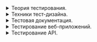<details>
 
  <summary>Теория тестирования.</summary>

### 1. [Определение методов, типов и уровней тестирования для приложения интернет-магазин](https://docs.google.com/spreadsheets/d/1E-xcn_NYq7V88A3c-5XOpjVe7CjhJqG70ybGNQ00lwQ/edit#gid=1647196050)

### 2. [Анализ требований и макета для приложения интернет-магазин](https://docs.google.com/spreadsheets/d/1QCmGP9aGOT0z693V2VElA9mtgpECUOX7o-4ld5U3dzE/edit?usp=sharing)

</details>

<details>
     <summary>Техники тест-дизайна.</summary>

### 1. [Классы эквивалентности и граничные значения.](https://docs.google.com/spreadsheets/d/1qAngSjFi3TFO17pAKfX4hDp_AJMEUXlSAmMHq1BlKtY/edit#gid=0)

### 2. [Попарное тестирование.](https://docs.google.com/spreadsheets/d/1uZbIXdin3PTLlNxsiKQlZMK0tppGpH57fuel31DBrVU/edit#gid=0)

### 3. [Таблица принятия решений.](https://docs.google.com/spreadsheets/d/1Xazjn296LCMmmt_4T6F1S0qLTvUPAeTQF84-FmM_Pz0/edit#gid=0)
 
  </details>  

<details>
     <summary>Тестовая документация.</summary>
 
### 1. [Чек-лист для тестирования регистрации, авторизации, каталога.](https://docs.google.com/spreadsheets/d/1k9EBt9xaE0xYjjOvE2YZNJHAAUtabW_mUaEpxuJDw9M/edit#gid=0)

### 2. [Тест-кейсы для тестирования регистрации, авторизации, каталога.](https://app.qase.io/project/G7?author=189&previewMode=side&suite=52)

### 3. [Test run](https://github.com/Belekhova-Ekaterina/docs_Belekhova/blob/main/Test%20run%2005.05.2024.pdf)

### 4. [Отчеты о дефектах](https://github.com/Belekhova-Ekaterina/docs_Belekhova/blob/main/%D0%9E%D1%82%D1%87%D0%B5%D1%82%D1%8B%20%D0%BE%20%D0%B4%D0%B5%D1%84%D0%B5%D0%BA%D1%82%D0%B0%D1%85.xlsx)
  
</details>  
   
<details>
     <summary>Тестирование веб-приложений.</summary>

### 1. [Тест план.](https://docs.google.com/spreadsheets/d/11ChZKJs05dv0OcD8vQL0WTkn6WpLLh5FrhNQ_4svUNY/edit#gid=0)

### 2. [Чек-лист для тестирования корзины и оплаты. ](https://docs.google.com/spreadsheets/d/1k9EBt9xaE0xYjjOvE2YZNJHAAUtabW_mUaEpxuJDw9M/edit#gid=1293047033)

### 3. [Тест-кейсы для тестирвоания корзины и оплаты. ](https://app.qase.io/project/G7?author=189&previewMode=side&suite=172)

### 4. [Результаты Test Run](https://github.com/Belekhova-Ekaterina/web/blob/main/Test%20run%2019.05.2024.pdf)

### 5. [Отчет о дефектах](https://github.com/Belekhova-Ekaterina/web/blob/main/%D0%9E%D1%82%D1%87%D0%B5%D1%82%D1%8B%20%D0%BE%20%D0%B4%D0%B5%D1%84%D0%B5%D0%BA%D1%82%D0%B0%D1%85.(web).xlsx)

</details>

<details>
     <summary>Тестирование API.</summary>

  ### 1. [Коллекция API запросов.](https://www.postman.com/avionics-astronomer-89653304/workspace/my-workspace/collection/27549873-febf51d8-a842-4887-b3ca-8943ca69fa34?action=share&creator=27549873&active-environment=27549873-452bea83-3fbb-41ad-a9d8-e44256b89b9f)
 
  ### 2. [Результат запуска тестов из коллекции.](https://github.com/Belekhova-Ekaterina/api/blob/main/DemoShopping.postman_test_run.json)

  ### 3. [Тестирование SOAP сервиса.](https://www.postman.com/avionics-astronomer-89653304/workspace/my-workspace/collection/27549873-474c5b3c-2ac0-4d3f-98e3-ae6ebb610bc9?action=share&creator=27549873&active-environment=27549873-452bea83-3fbb-41ad-a9d8-e44256b89b9f)

  ### 4. [Тест-кейсы для тестирования API.](https://github.com/Belekhova-Ekaterina/api/blob/main/API%20Test%20Case.pdf)

</details>
